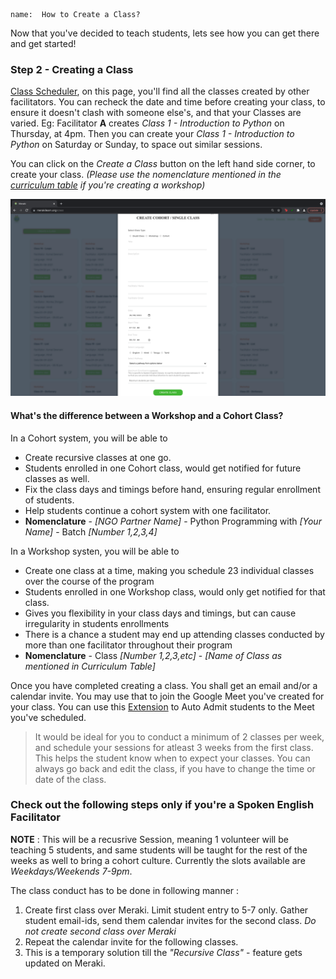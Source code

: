 ```ngMeta
name:  How to Create a Class?
```
Now that you've decided to teach students, lets see how you can get there and get started! 

### Step 2 - Creating a Class

[Class Scheduler](https://www.merakilearn.org/class), on this page, you'll find all the classes created by other facilitators. You can recheck the date and time before creating your class, to ensure it doesn't clash with someone else's, and that your Classes are varied. Eg: Facilitator **A** creates *Class 1 - Introduction to Python* on Thursday, at 4pm. Then you can create your *Class 1 - Introduction to Python* on Saturday or Sunday, to space out similar sessions. 

You can click on the *Create a Class* button on the left hand side corner, to create your class. *(Please use the nomenclature mentioned in the [curriculum table](https://www.merakilearn.org/course/145/exercise/3523) if you're creating a workshop)*

![Creating a class](Images/How_to_create_a_class.png)

#### What's the difference between a Workshop and a Cohort Class? 

In a Cohort system, you will be able to 
- Create recursive classes at one go. 
- Students enrolled in one Cohort class, would get notified for future classes as well. 
- Fix the class days and timings before hand, ensuring regular enrollment of students. 
- Help students continue a cohort system with one facilitator. 
- **Nomenclature** - *[NGO Partner Name]* - Python Programming with *[Your Name]* - Batch *[Number 1,2,3,4]*

In a Workshop systen, you will be able to 
- Create one class at a time, making you schedule 23 individual classes over the course of the program
- Students enrolled in one Workshop class, would only get notified for that class. 
- Gives you flexibility in your class days and timings, but can cause irregularity in students enrollments
- There is a chance a student may end up attending classes conducted by more than one facilitator throughout their program
- **Nomenclature** - Class *[Number 1,2,3,etc]* - *[Name of Class as mentioned in Curriculum Table]*

Once you have completed creating a class. You shall get an email and/or a calendar invite. You may use that to join the Google Meet you've created for your class. You can use this [Extension](https://chrome.google.com/webstore/detail/auto-admit-for-google-mee/epemkdedgaoeeobdjmkmhhhbjemckmgb/related?hl=en, "Auto Admit Extension") to Auto Admit students to the Meet you've scheduled.

> It would be ideal for you to conduct a minimum of 2 classes per week, and schedule your sessions for atleast 3 weeks from the first class. This helps the student know when to expect your classes. You can always go back and edit the class, if you have to change the time or date of the class. 

### Check out the following steps only if you're a Spoken English Facilitator

**NOTE** : This will be a recusrive Session, meaning 1 volunteer will be teaching 5 students, and same students will be taught for the rest of the weeks as well to bring a cohort culture. Currently the slots available are *Weekdays/Weekends 7-9pm*.

The class conduct has to be done in following manner : 

1. Create first class over Meraki. Limit student entry to 5-7 only. Gather student email-ids, send them calendar invites for the second class. *Do not create second class over Meraki*
2. Repeat the calendar invite for the following classes.
3. This is a temporary solution till the *"Recursive Class"* - feature gets updated on Meraki.

